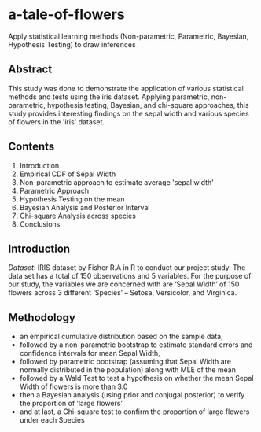 # a-tale-of-flowers
Apply statistical learning methods (Non-parametric, Parametric, Bayesian, Hypothesis Testing) to draw inferences 

## Abstract
This study was done to demonstrate the application of various statistical methods and tests using the iris dataset. Applying parametric, non-parametric, hypothesis testing, Bayesian, and chi-square approaches, this study provides interesting findings on the sepal width and various species of flowers in the 'iris' dataset. 

## Contents

1.	Introduction	
2.	Empirical CDF of Sepal Width	
3.	Non-parametric approach to estimate average 'sepal width'	
4.	Parametric Approach  	
5.	Hypothesis Testing on the mean
6.	Bayesian Analysis and Posterior Interval
7.	Chi-square Analysis across species
8.	Conclusions



## Introduction

*Dataset*: IRIS dataset by Fisher R.A in R to conduct our project study. The data set has a total of 150 observations and 5 variables. For the purpose of our study, the variables we are concerned with are ‘Sepal Width’ of 150 flowers across 3 different ‘Species’ – Setosa, Versicolor, and Virginica. 

## Methodology
* an empirical cumulative distribution based on the sample data, 
* followed by a non-parametric bootstrap to estimate standard errors and confidence intervals for mean Sepal Width,
* followed by parametric bootstrap (assuming that Sepal Width are normally distributed in the population) along with MLE of the mean  
* followed by a Wald Test to test a hypothesis on whether the mean Sepal Width of flowers is more than 3.0  
* then a Bayesian analysis (using prior and conjugal posterior) to verify the proportion of ‘large flowers’  
* and at last,  a Chi-square test to confirm the proportion of large flowers under each Species 









